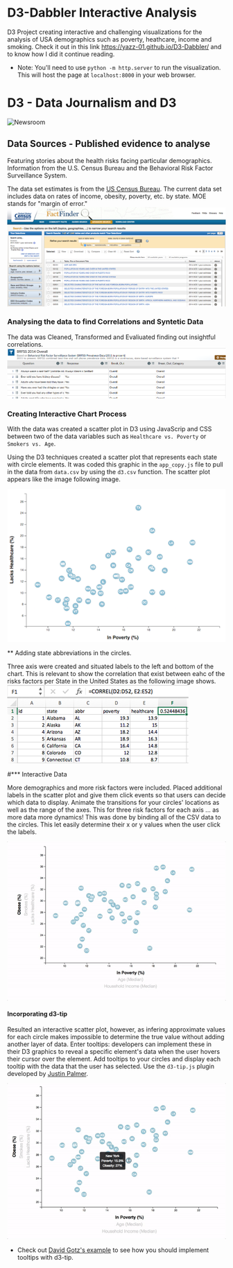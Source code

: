 # D3-Dabbler Interactive Analysis
D3 Project creating interactive and challenging visualizations for the analysis of USA demographics such as poverty, heathcare, income and smoking. Check it out in this link  https://yazz-01.github.io/D3-Dabbler/ and to know how I did it continue reading.

* Note: You'll need to use `python -m http.server` to run the visualization. This will host the page at `localhost:8000` in your web browser.


# D3 - Data Journalism and D3

![Newsroom](https://media.giphy.com/media/v2xIous7mnEYg/giphy.gif)

## Data Sources - Published evidence to analyse

Featuring stories about the health risks facing particular demographics. Information from the U.S. Census Bureau and the Behavioral Risk Factor Surveillance System.

The data set estimates is from the [US Census Bureau](https://data.census.gov/cedsci/). The current data set includes data on rates of income, obesity, poverty, etc. by state. MOE stands for "margin of error."
![Census data](https://github.com/Yazz-01/D3-Dabbler/blob/main/assets/2-census.jpg)

### Analysing the data to find Correlations and Syntetic Data
The data was Cleaned, Transformed and Evaliuated finding out insightful correlations.
![data analysis](https://github.com/Yazz-01/D3-Dabbler/blob/main/assets/3-brfss.jpg)

### Creating Interactive Chart Process

With the data was created a scatter plot in D3 using JavaScrip and CSS between two of the data variables such as `Healthcare vs. Poverty` or `Smokers vs. Age`.

Using the D3 techniques created a scatter plot that represents each state with circle elements. It was coded this graphic in the `app_copy.js` file to pull in the data from `data.csv` by using the `d3.csv` function. The scatter plot appears like the image following image.

![4-scatter](https://github.com/Yazz-01/D3-Dabbler/blob/main/assets/4-scatter.jpg)
 

** Adding state abbreviations in the circles.

Three axis were created and situated labels to the left and bottom of the chart. This is relevant to show the correlation that exist between eahc of the risks factors per State in the United States as the following image shows.
![5-correlation](https://github.com/Yazz-01/D3-Dabbler/blob/main/assets/5-correl.jpg)


#*** Interactive Data

More demographics and more risk factors were included. Placed additional labels in the scatter plot and give them click events so that users can decide which data to display. Animate the transitions for your circles' locations as well as the range of the axes. This for three risk factors for each axis ... as more data more dynamics!  This was done by binding all of the CSV data to the circles. This let easily determine their x or y values when the user click the labels.

![7-animated-scatter](https://github.com/Yazz-01/D3-Dabbler/blob/main/assets/7-animated-scatter.gif)
#### Incorporating d3-tip

Resulted an interactive scatter plot, however, as infering approximate values for each circle makes impossible to determine the true value without adding another layer of data. Enter tooltips: developers can implement these in their D3 graphics to reveal a specific element's data when the user hovers their cursor over the element. Add tooltips to your circles and display each tooltip with the data that the user has selected. Use the `d3-tip.js` plugin developed by [Justin Palmer](https://github.com/Caged).

![8-tooltip](https://github.com/Yazz-01/D3-Dabbler/blob/main/assets/8-tooltip.gif)

* Check out [David Gotz's example](https://bl.ocks.org/davegotz/bd54b56723c154d25eedde6504d30ad7) to see how you should implement tooltips with d3-tip.


